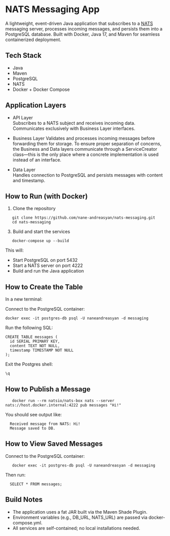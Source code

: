 # NATS Messaging App

A lightweight, event-driven Java application that subscribes to a [NATS](https://nats.io) messaging server, processes incoming messages, and persists them into a PostgreSQL database. Built with Docker, Java 17, and Maven for seamless containerized deployment.

## Tech Stack

- Java
- Maven
- PostgreSQL
- NATS
- Docker + Docker Compose

## Application Layers

- API Layer  
  Subscribes to a NATS subject and receives incoming data. Communicates exclusively with Business Layer interfaces.

- Business Layer
  Validates and processes incoming messages before forwarding them for storage. To ensure proper separation of concerns, the Business and Data layers communicate through a ServiceCreator class—this is the only place where a concrete implementation is used instead of an interface.
  
- Data Layer  
  Handles connection to PostgreSQL and persists messages with content and timestamp.

## How to Run (with Docker)

1. Clone the repository
```
   git clone https://github.com/nane-andreasyan/nats-messaging.git
   cd nats-messaging
```

3. Build and start the services
```
   docker-compose up --build
```
This will:
- Start PostgreSQL on port 5432
- Start a NATS server on port 4222
- Build and run the Java application

## How to Create the Table
In a new terminal:

Connect to the PostgreSQL container:

```
docker exec -it postgres-db psql -U naneandreasyan -d messaging
```

Run the following SQL:

```
CREATE TABLE messages (
  id SERIAL PRIMARY KEY,
  content TEXT NOT NULL,
  timestamp TIMESTAMP NOT NULL
);
```

Exit the Postgres shell:
```
\q
```

## How to Publish a Message

```
   docker run --rm natsio/nats-box nats --server nats://host.docker.internal:4222 pub messages "Hi!"
```
You should see output like:

```
  Received message from NATS: Hi!
  Message saved to DB.
```

## How to View Saved Messages

Connect to the PostgreSQL container:
```
   docker exec -it postgres-db psql -U naneandreasyan -d messaging
```
Then run:
```
  SELECT * FROM messages;
```
## Build Notes

- The application uses a fat JAR built via the Maven Shade Plugin.
- Environment variables (e.g., DB_URL, NATS_URL) are passed via docker-compose.yml.
- All services are self-contained; no local installations needed.
